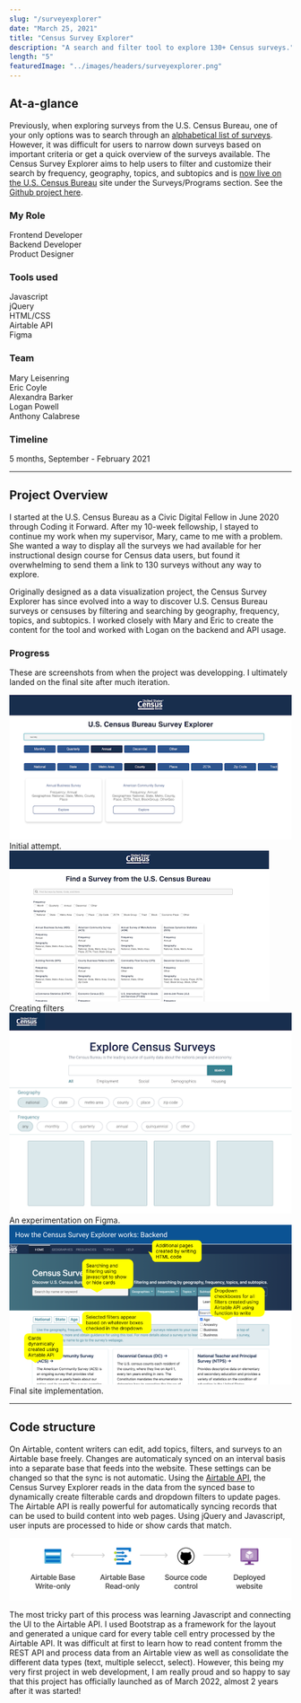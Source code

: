 ```yaml
---
slug: "/surveyexplorer"
date: "March 25, 2021"
title: "Census Survey Explorer"
description: "A search and filter tool to explore 130+ Census surveys."
length: "5"
featuredImage: "../images/headers/surveyexplorer.png"
---
```


## At-a-glance

Previously, when exploring surveys from the U.S. Census Bureau, one of your only options was to search through an [alphabetical list of surveys](https://www.census.gov/programs-surveys/surveyhelp/list-of-surveys.html). However, it was difficult for users to narrow down surveys based on important criteria or get a quick overview of the surveys available. The Census Survey Explorer aims to help users to filter and customize their search by frequency, geography, topics, and subtopics and is [now live on the U.S. Census Bureau](https://www.census.gov/data/data-tools/survey-explorer/) site under the Surveys/Programs section. See the [Github project here](https://github.com/uscensusbureau/censussurveys).

<div class="row">
    <div class="col-sm">
        <h3>My Role</h3>
        <p>Frontend Developer<br/>
        Backend Developer<br/>
        Product Designer<br/>
        </p>
    </div>
    <div class="col-sm">
      <h3>Tools used</h3>
      <p>Javascript<br/>
      jQuery<br/>HTML/CSS<br/>Airtable API<br/>Figma</p>
    </div>
    <div class="col-sm">
      <h3>Team</h3>
      <p>Mary Leisenring<br/>
      Eric Coyle<br/>
      Alexandra Barker<br/>
      Logan Powell<br/>
      Anthony Calabrese<br/>
      </p>
    </div>
    <div class="col-sm">
      <h3>Timeline</h3>
      <p>5 months, September - February 2021</p>
    </div>
</div>

---

## Project Overview

I started at the U.S. Census Bureau as a Civic Digital Fellow in June 2020 through Coding it Forward. After my 10-week fellowship, I stayed to continue my work when my supervisor, Mary, came to me with a problem. She wanted a way to display all the surveys we had available for her instructional design course for Census data users, but found it overwhelming to send them a link to 130 surveys without any way to explore.

Originally designed as a data visualization project, the Census Survey Explorer has since evolved into a way to discover U.S. Census Bureau surveys or censuses by filtering and searching by geography, frequency, topics, and subtopics. I worked closely with Mary and Eric to create the content for the tool and worked with Logan on the backend and API usage. 

### Progress 

These are screenshots from when the project was developping. I ultimately landed on the final site after much iteration.

<div class="row">
  <div class="col-md-3">
    <img class="preview" style="width: inherit" alt="otter dancing with a fish"
    src="../images/surveyexplorer/1.png">
    <figcaption>Initial attempt.<figcaption>
  </div>
  <div class="col-md-3">
    <img class="preview" style="width: inherit" alt="otter dancing with a fish"
    src="../images/surveyexplorer/2.png">
    <figcaption>Creating filters<figcaption>
  </div>
  <div class="col-md-3">
    <img class="preview" style="width: inherit" alt="otter dancing with a fish"
    src="../images/surveyexplorer/3.png">
    <figcaption>An experimentation on Figma.<figcaption>
  </div>
  <div class="col-md-3">
    <img class="preview" style="width: inherit" alt="otter dancing with a fish"
    src="../images/surveyexplorer/4.png">
    <figcaption>Final site implementation.<figcaption>
  </div>
</div>

---

## Code structure

On Airtable, content writers can edit, add topics, filters, and surveys to an Airtable base freely. Changes are automaticaly synced on an interval basis into a separate base that feeds into the website. These settings can be changed so that the sync is not automatic. Using the [Airtable API](https://airtable.com/api), the Census Survey Explorer reads in the data from the synced base to dynamically create filterable cards and dropdown filters to update pages. The Airtable API is really powerful for automatically syncing records that can be used to build content into web pages. Using jQuery and Javascript, user inputs are processed to hide or show cards that match.

![Diagram of Census Survey Explorer infrastructure.](../images/surveyexplorer/diagram.png) 

The most tricky part of this process was learning Javascript and connecting the UI to the Airtable API. I used Bootstrap as a framework for the layout and generated a unique card for every table cell entry processed by the Airtable API. It was difficult at first to learn how to read content fromm the REST API and process data from an Airtable view as well as consolidate the different data types (text, multiple selecct, select). However, this being my very first project in web development, I am really proud and so happy to say that this project has officially launched as of March 2022, almost 2 years after it was started!
